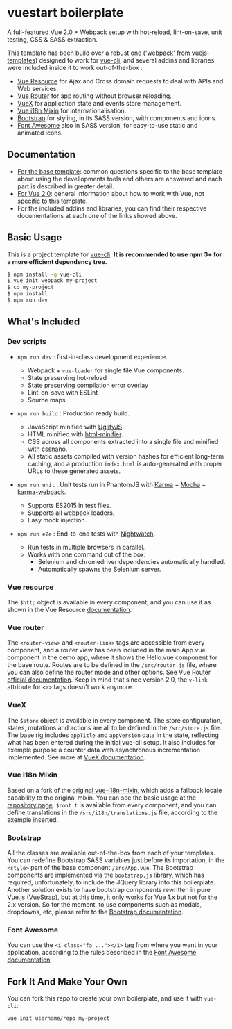 # vuestart boilerplate

A full-featured Vue 2.0 + Webpack setup with hot-reload, lint-on-save, unit testing, CSS & SASS extraction.

This template has been build over a robust one (['webpack' from vuejs-templates](https://github.com/vuejs-templates/webpack)) designed to work for [vue-cli](https://github.com/vuejs/vue-cli), and several addins and libraries were included inside it to work out-of-the-box :
* [Vue Resource](https://github.com/vuejs/vue-resource) for Ajax and Cross domain requests to deal with APIs and Web services.
* [Vue Router](https://github.com/vuejs/vue-router) for app routing without browser reloading.
* [VueX](https://github.com/vuejs/vuex/) for application state and events store management.
* [Vue i18n Mixin](https://github.com/ssouron/vue-i18n-mixin/tree/0.2.0) for internationalisation.
* [Bootstrap](http://getbootstrap.com/) for styling, in its SASS version, with components and icons.
* [Font Awesome](http://fontawesome.io/) also in SASS version, for easy-to-use static and animated icons.

## Documentation

* [For the base template](http://vuejs-templates.github.io/webpack): common questions specific to the base template about using the devellopments tools and others are answered and each part is described in greater detail.
* [For Vue 2.0](http://rc.vuejs.org/guide/): general information about how to work with Vue, not specific to this template.
* For the included addins and libraries, you can find their respective documentations at each one of the links showed above.

## Basic Usage

This is a project template for [vue-cli](https://github.com/vuejs/vue-cli). **It is recommended to use npm 3+ for a more efficient dependency tree.**

``` bash
$ npm install -g vue-cli
$ vue init webpack my-project
$ cd my-project
$ npm install
$ npm run dev
```

## What's Included

### Dev scripts

- `npm run dev` : first-in-class development experience.
  - Webpack + `vue-loader` for single file Vue components.
  - State preserving hot-reload
  - State preserving compilation error overlay
  - Lint-on-save with ESLint
  - Source maps

- `npm run build` : Production ready build.
  - JavaScript minified with [UglifyJS](https://github.com/mishoo/UglifyJS2).
  - HTML minified with [html-minifier](https://github.com/kangax/html-minifier).
  - CSS across all components extracted into a single file and minified with [cssnano](https://github.com/ben-eb/cssnano).
  - All static assets compiled with version hashes for efficient long-term caching, and a production `index.html` is auto-generated with proper URLs to these generated assets.

- `npm run unit` : Unit tests run in PhantomJS with [Karma](http://karma-runner.github.io/0.13/index.html) + [Mocha](http://mochajs.org/) + [karma-webpack](https://github.com/webpack/karma-webpack).
  - Supports ES2015 in test files.
  - Supports all webpack loaders.
  - Easy mock injection.

- `npm run e2e` : End-to-end tests with [Nightwatch](http://nightwatchjs.org/).
  - Run tests in multiple browsers in parallel.
  - Works with one command out of the box:
    - Selenium and chromedriver dependencies automatically handled.
    - Automatically spawns the Selenium server.
    
### Vue resource

The `$http` object is available in every component, and you can use it as shown in the Vue Resource [documentation](https://github.com/vuejs/vue-resource/tree/master/docs).

### Vue router

The `<router-view>` and `<router-link>` tags are accessible from every component, and a router view has been included in the main App.vue component in the demo app, where it shows the Hello.vue component for the base route. Routes are to be defined in the `/src/router.js` file, where you can also define the router mode and other options. See Vue Router [official documentation](http://router.vuejs.org/en/index.html). Keep in mind that since version 2.0, the `v-link` attribute for `<a>` tags doesn't work anymore.

### VueX

The `$store` object is available in every component. The store configuration, states, mutations and actions are all to be defined in the `/src/store.js` file. The base rig includes `appTitle` and `appVersion` data in the state, reflecting what has been entered during the initial vue-cli setup. It also includes for exemple purpose a counter data with asynchronous incrementation implemented. See more at [VueX documentation](http://vuex.vuejs.org/en/index.html).

### Vue i18n Mixin

Based on a fork of the [original vue-i18n-mixin](https://github.com/rayfranco/vue-i18n-mixin), which adds a fallback locale capability to the original mixin. You can see the basic usage at the [repository page](https://github.com/ssouron/vue-i18n-mixin/tree/0.2.0). `$root.t` is available from every component, and you can define translations in the `/src/i18n/translations.js` file, according to the exemple inserted.

### Bootstrap

All the classes are available out-of-the-box from each of your templates. You can redefine Bootstrap SASS variables just before its importation, in the `<style>` part of the base component `/src/App.vue`. The Bootstrap components are implemented via the `bootstrap.js` library, which has required, unfortunately, to include the JQuery library into this boilerplate. Another solution exists to have bootstrap components rewritten in pure Vue.js ([VueStrap](https://github.com/yuche/vue-strap)), but at this time, it only works for Vue 1.x but not for the 2.x version. So for the moment, to use components such as modals, dropdowns, etc, please refer to the [Bootstrap documentation](http://getbootstrap.com/components/).

### Font Awesome

You can use the `<i class="fa ..."></i>` tag from where you want in your application, according to the rules described in the [Font Awesome documentation](http://fontawesome.io/).


## Fork It And Make Your Own

You can fork this repo to create your own boilerplate, and use it with `vue-cli`:

``` bash
vue init username/repo my-project
```
